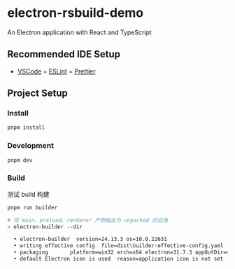 # electron-rsbuild-demo

An Electron application with React and TypeScript

## Recommended IDE Setup

- [VSCode](https://code.visualstudio.com/) + [ESLint](https://marketplace.visualstudio.com/items?itemName=dbaeumer.vscode-eslint) + [Prettier](https://marketplace.visualstudio.com/items?itemName=esbenp.prettier-vscode)

## Project Setup

### Install

```bash
pnpm install
```

### Development

```bash
pnpm dev
```

### Build

测试 build 构建

```bash
pnpm run builder

# 将 main、preload、renderer 产物输出为 unpacked 的应用
> electron-builder --dir

  • electron-builder  version=24.13.3 os=10.0.22631
  • writing effective config  file=dist\builder-effective-config.yaml
  • packaging       platform=win32 arch=x64 electron=31.7.3 appOutDir=dist\win-unpacked
  • default Electron icon is used  reason=application icon is not set


```
